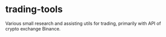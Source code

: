# trading-tools

Various small research and assisting utils for trading, primarily with API of crypto exchange Binance.
